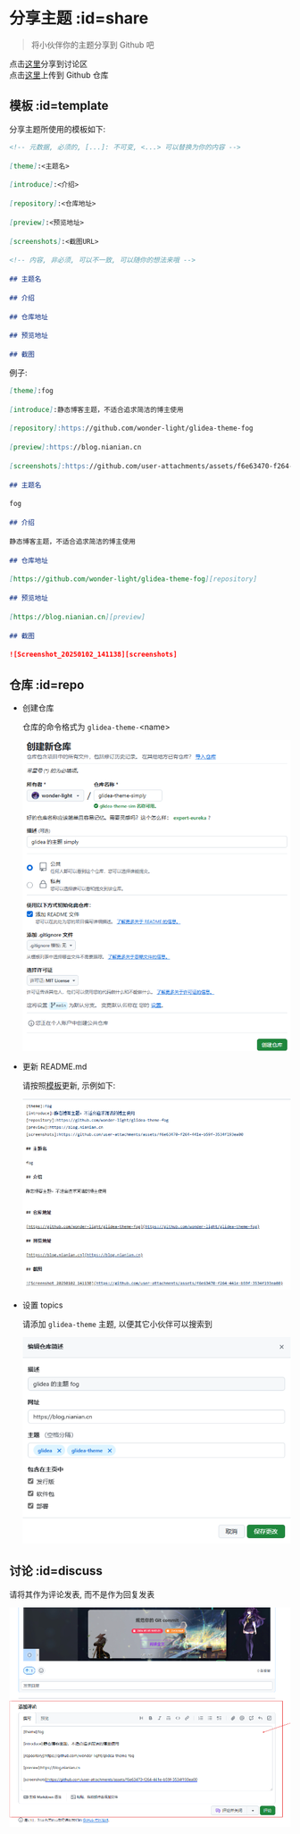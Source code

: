 # 分享主题 :id=share

> 将小伙伴你的主题分享到 Github 吧

点击[这里](https://github.com/wonder-light/glidea/discussions/3)分享到讨论区\
点击[这里](https://github.com/new)上传到 Github 仓库

## 模板 :id=template

分享主题所使用的模板如下:

```markdown
<!-- 元数据, 必须的, [...]: 不可变, <...> 可以替换为你的内容 -->

[theme]:<主题名>

[introduce]:<介绍>

[repository]:<仓库地址>

[preview]:<预览地址>

[screenshots]:<截图URL>

<!-- 内容, 非必须, 可以不一致, 可以随你的想法来哦 -->

## 主题名

## 介绍

## 仓库地址

## 预览地址

## 截图

```

例子:

```markdown
[theme]:fog

[introduce]:静态博客主题，不适合追求简洁的博主使用

[repository]:https://github.com/wonder-light/glidea-theme-fog

[preview]:https://blog.nianian.cn

[screenshots]:https://github.com/user-attachments/assets/f6e63470-f264-441e-b59f-3534f193ea00

## 主题名

fog

## 介绍

静态博客主题，不适合追求简洁的博主使用

## 仓库地址

[https://github.com/wonder-light/glidea-theme-fog][repository]

## 预览地址

[https://blog.nianian.cn][preview]

## 截图

![Screenshot_20250102_141138][screenshots]

```


## 仓库 :id=repo

- 创建仓库

  仓库的命令格式为 `glidea-theme-`\<name\>

  ![theme-shared-repo-1](../../../assets/images/theme-shared-repo-1.png ':class=img-cover')

- 更新 README.md

  请按照[模板](#template)更新, 示例如下: 

  ![theme-shared-repo-2](../../../assets/images/theme-shared-repo-2.png ':class=img-cover')

- 设置 topics

  请添加 `glidea-theme` 主题, 以便其它小伙伴可以搜索到

  ![theme-shared-repo-3](../../../assets/images/theme-shared-repo-3.png ':class=img-cover')


## 讨论 :id=discuss

请将其作为评论发表, 而不是作为回复发表

![theme-shared-discuss-1](../../../assets/images/theme-shared-discuss-1.png ':class=img-cover')
